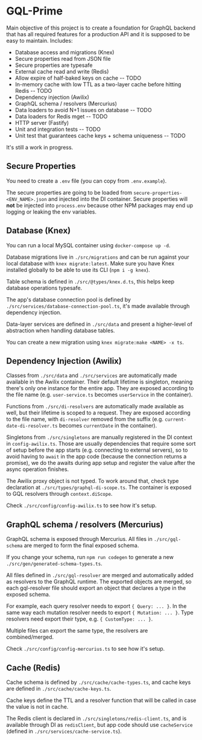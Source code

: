 # GQL-Prime

Main objective of this project is to create a foundation for GraphQL backend that has all required features for a production API and it is supposed to be
easy to maintain. Includes:

- Database access and migrations (Knex)
- Secure properties read from JSON file
- Secure properties are typesafe
- External cache read and write (Redis)
- Allow expire of half-baked keys on cache -- TODO
- In-memory cache with low TTL as a two-layer cache before hitting Redis -- TODO
- Dependency injection (Awilix)
- GraphQL schema / resolvers (Mercurius)
- Data loaders to avoid N+1 issues on database -- TODO
- Data loaders for Redis mget -- TODO
- HTTP server (Fastify)
- Unit and integration tests -- TODO
- Unit test that guarantees cache keys + schema uniqueness -- TODO

It's still a work in progress.

## Secure Properties

You need to create a `.env` file (you can copy from `.env.example`).

The secure properties are going to be loaded from `secure-properties-<ENV_NAME>.json` and injected into the DI container.
Secure properties will **not** be injected into `process.env` because other NPM packages may end up logging or leaking
the env variables.

## Database (Knex)

You can run a local MySQL container using `docker-compose up -d`.

Database migrations live in `./src/migrations` and can be run against your local database with `knex migrate:latest`.
Make sure you have Knex installed globally to be able to use its CLI (`npm i -g knex`).

Table schema is defined in `./src/@types/knex.d.ts`, this helps keep database operations typesafe.

The app's database connection pool is defined by `./src/services/database-connection-pool.ts`, it's made available
through dependency injection.

Data-layer services are defined in `./src/data` and present a higher-level of abstraction when handling database
tables.

You can create a new migration using `knex migrate:make <NAME> -x ts`.

## Dependency Injection (Awilix)

Classes from `./src/data` and `./src/services` are automatically made available in the Awilix container.
Their default lifetime is singleton, meaning there's only one instance for the entire app.
They are exposed according to the file name (e.g. `user-service.ts` becomes `userService` in the container).

Functions from `./src/di-resolvers` are automatically made available as well, but their lifetime is scoped to
a request.
They are exposed according to the file name, with `di-resolver` removed from the suffix
(e.g. `current-date-di-resolver.ts` becomes `currentDate` in the container).

Singletons from `./src/singletons` are manually registered in the DI context in `config-awilix.ts`.
Those are usually dependencies that require some sort of setup before the app starts (e.g. connecting to external servers),
so to avoid having to `await` in the app code (because the connection returns a promise), we do the awaits during
app setup and register the value after the async operation finishes.

The Awilix proxy object is not typed. To work around that, check type declaration at `./src/types/graphql-di-scope.ts`.
The container is exposed to GQL resolvers through `context.diScope`.

Check `./src/config/config-awilix.ts` to see how it's setup.

## GraphQL schema / resolvers (Mercurius)

GraphQL schema is exposed through Mercurius. All files in `./src/gql-schema` are merged to form the final exposed schema.

If you change your schema, run `npm run codegen` to generate a new `./src/gen/generated-schema-types.ts`.

All files defined in `./src/gql-resolver` are merged and automatically added as resolvers to the GraphQL runtime.
The exported objects are merged, so each gql-resolver file should export an object that declares a type in the exposed schema.

For example, each query resolver needs to export `{ Query: ... }`. In the same way each mutation resolver needs to export `{ Mutation: ... }`.
Type resolvers need export their type, e.g. `{ CustomType: ... }`.

Multiple files can export the same type, the resolvers are combined/merged.

Check `./src/config/config-mercurius.ts` to see how it's setup.

## Cache (Redis)

Cache schema is defined by `./src/cache/cache-types.ts`, and cache keys are defined in `./src/cache/cache-keys.ts`.

Cache keys define the TTL and a resolver function that will be called in case the value is not in cache.

The Redis client is declared in `./src/singletons/redis-client.ts`, and is available through DI as `redisClient`, but
app code should use `cacheService` (defined in `./src/services/cache-service.ts`).
